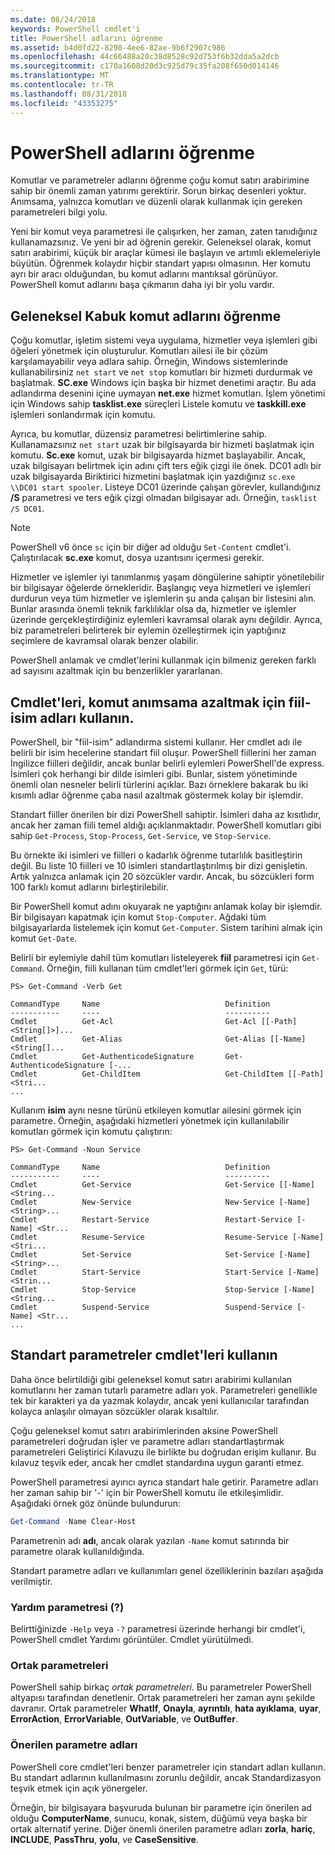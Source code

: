 ```yaml
---
ms.date: 08/24/2018
keywords: PowerShell cmdlet'i
title: PowerShell adlarını öğrenme
ms.assetid: b4d0fd22-8298-4ee6-82ae-9b6f2907c986
ms.openlocfilehash: 44c66488a20c38d8528c92d753f6b32dda5a2dcb
ms.sourcegitcommit: c170a1608d20d3c925d79c35fa208f650d014146
ms.translationtype: MT
ms.contentlocale: tr-TR
ms.lasthandoff: 08/31/2018
ms.locfileid: "43353275"
---
```

# <a name="learning-powershell-names"></a>PowerShell adlarını öğrenme

Komutlar ve parametreler adlarını öğrenme çoğu komut satırı arabirimine sahip bir önemli zaman yatırımı gerektirir. Sorun birkaç desenleri yoktur. Anımsama, yalnızca komutları ve düzenli olarak kullanmak için gereken parametreleri bilgi yolu.

Yeni bir komut veya parametresi ile çalışırken, her zaman, zaten tanıdığınız kullanamazsınız. Ve yeni bir ad öğrenin gerekir. Geleneksel olarak, komut satırı arabirimi, küçük bir araçlar kümesi ile başlayın ve artımlı eklemeleriyle büyütün. Öğrenmek kolaydır hiçbir standart yapısı olmasının.
Her komutu ayrı bir aracı olduğundan, bu komut adlarını mantıksal görünüyor. PowerShell komut adlarını başa çıkmanın daha iyi bir yolu vardır.

## <a name="learning-command-names-in-traditional-shells"></a>Geleneksel Kabuk komut adlarını öğrenme

Çoğu komutlar, işletim sistemi veya uygulama, hizmetler veya işlemleri gibi öğeleri yönetmek için oluşturulur. Komutları ailesi ile bir çözüm karşılamayabilir veya adlara sahip. Örneğin, Windows sistemlerinde kullanabilirsiniz `net start` ve `net stop` komutları bir hizmeti durdurmak ve başlatmak. **SC.exe** Windows için başka bir hizmet denetimi araçtır. Bu ada adlandırma desenini içine uymayan **net.exe** hizmet komutları. İşlem yönetimi için Windows sahip **tasklist.exe** süreçleri Listele komutu ve **taskkill.exe** işlemleri sonlandırmak için komutu.

Ayrıca, bu komutlar, düzensiz parametresi belirtimlerine sahip. Kullanamazsınız `net start` uzak bir bilgisayarda bir hizmeti başlatmak için komutu. **Sc.exe** komut, uzak bir bilgisayarda hizmet başlayabilir. Ancak, uzak bilgisayarı belirtmek için adını çift ters eğik çizgi ile önek. DC01 adlı bir uzak bilgisayarda Biriktirici hizmetini başlatmak için yazdığınız `sc.exe \\DC01 start spooler`.
Listeye DC01 üzerinde çalışan görevler, kullandığınız **/S** parametresi ve ters eğik çizgi olmadan bilgisayar adı. Örneğin, `tasklist /S DC01`.

> [!NOTE]
> PowerShell v6 önce `sc` için bir diğer ad olduğu `Set-Content` cmdlet'i. Çalıştırılacak **sc.exe** komut, dosya uzantısını içermesi gerekir.

Hizmetler ve işlemler iyi tanımlanmış yaşam döngülerine sahiptir yönetilebilir bir bilgisayar öğelerde örnekleridir. Başlangıç veya hizmetleri ve işlemleri durdurun veya tüm hizmetler ve işlemlerin şu anda çalışan bir listesini alın. Bunlar arasında önemli teknik farklılıklar olsa da, hizmetler ve işlemler üzerinde gerçekleştirdiğiniz eylemleri kavramsal olarak aynı değildir. Ayrıca, biz parametreleri belirterek bir eylemin özelleştirmek için yaptığınız seçimlere de kavramsal olarak benzer olabilir.

PowerShell anlamak ve cmdlet'lerini kullanmak için bilmeniz gereken farklı ad sayısını azaltmak için bu benzerlikler yararlanan.

## <a name="cmdlets-use-verb-noun-names-to-reduce-command-memorization"></a>Cmdlet'leri, komut anımsama azaltmak için fiil-isim adları kullanın.

PowerShell, bir "fiil-isim" adlandırma sistemi kullanır. Her cmdlet adı ile belirli bir isim hecelerine standart fiil oluşur. PowerShell fiillerini her zaman İngilizce fiilleri değildir, ancak bunlar belirli eylemleri PowerShell'de express. İsimleri çok herhangi bir dilde isimleri gibi. Bunlar, sistem yönetiminde önemli olan nesneler belirli türlerini açıklar. Bazı örneklere bakarak bu iki kısımlı adlar öğrenme çaba nasıl azaltmak göstermek kolay bir işlemdir.

Standart fiiller önerilen bir dizi PowerShell sahiptir. İsimleri daha az kısıtlıdır, ancak her zaman fiili temel aldığı açıklanmaktadır. PowerShell komutları gibi sahip `Get-Process`, `Stop-Process`, `Get-Service`, ve `Stop-Service`.

Bu örnekte iki isimleri ve fiilleri o kadarlık öğrenme tutarlılık basitleştirin değil. Bu liste 10 fiilleri ve 10 isimleri standartlaştırılmış bir dizi genişletin. Artık yalnızca anlamak için 20 sözcükler vardır.
Ancak, bu sözcükleri form 100 farklı komut adlarını birleştirilebilir.

Bir PowerShell komut adını okuyarak ne yaptığını anlamak kolay bir işlemdir. Bir bilgisayarı kapatmak için komut `Stop-Computer`. Ağdaki tüm bilgisayarlarda listelemek için komut `Get-Computer`. Sistem tarihini almak için komut `Get-Date`.

Belirli bir eylemiyle dahil tüm komutları listeleyerek **fiil** parametresi için `Get-Command`. Örneğin, fiili kullanan tüm cmdlet'leri görmek için `Get`, türü:

```
PS> Get-Command -Verb Get

CommandType     Name                            Definition
-----------     ----                            ----------
Cmdlet          Get-Acl                         Get-Acl [[-Path] <String[]>]...
Cmdlet          Get-Alias                       Get-Alias [[-Name] <String[]...
Cmdlet          Get-AuthenticodeSignature       Get-AuthenticodeSignature [-...
Cmdlet          Get-ChildItem                   Get-ChildItem [[-Path] <Stri...
...
```

Kullanım **isim** aynı nesne türünü etkileyen komutlar ailesini görmek için parametre. Örneğin, aşağıdaki hizmetleri yönetmek için kullanılabilir komutları görmek için komutu çalıştırın:

```
PS> Get-Command -Noun Service

CommandType     Name                            Definition
-----------     ----                            ----------
Cmdlet          Get-Service                     Get-Service [[-Name] <String...
Cmdlet          New-Service                     New-Service [-Name] <String>...
Cmdlet          Restart-Service                 Restart-Service [-Name] <Str...
Cmdlet          Resume-Service                  Resume-Service [-Name] <Stri...
Cmdlet          Set-Service                     Set-Service [-Name] <String>...
Cmdlet          Start-Service                   Start-Service [-Name] <Strin...
Cmdlet          Stop-Service                    Stop-Service [-Name] <String...
Cmdlet          Suspend-Service                 Suspend-Service [-Name] <Str...
...
```

## <a name="cmdlets-use-standard-parameters"></a>Standart parametreler cmdlet'leri kullanın

Daha önce belirtildiği gibi geleneksel komut satırı arabirimi kullanılan komutlarını her zaman tutarlı parametre adları yok. Parametreleri genellikle tek bir karakteri ya da yazmak kolaydır, ancak yeni kullanıcılar tarafından kolayca anlaşılır olmayan sözcükler olarak kısaltılır.

Çoğu geleneksel komut satırı arabirimlerinden aksine PowerShell parametreleri doğrudan işler ve parametre adları standartlaştırmak parametreleri Geliştirici Kılavuzu ile birlikte bu doğrudan erişim kullanır. Bu kılavuz teşvik eder, ancak her cmdlet standardına uygun garanti etmez.

PowerShell parametresi ayırıcı ayrıca standart hale getirir. Parametre adları her zaman sahip bir '-' için bir PowerShell komutu ile etkileşimlidir. Aşağıdaki örnek göz önünde bulundurun:

```powershell
Get-Command -Name Clear-Host
```

Parametrenin adı **adı**, ancak olarak yazılan `-Name` komut satırında bir parametre olarak kullanıldığında.

Standart parametre adları ve kullanımları genel özelliklerinin bazıları aşağıda verilmiştir.

### <a name="the-help-parameter-"></a>Yardım parametresi (?)

Belirttiğinizde `-Help` veya `-?` parametresi üzerinde herhangi bir cmdlet'i, PowerShell cmdlet Yardımı görüntüler. Cmdlet yürütülmedi.

### <a name="common-parameters"></a>Ortak parametreleri

PowerShell sahip birkaç *ortak parametreleri*. Bu parametreler PowerShell altyapısı tarafından denetlenir. Ortak parametreleri her zaman aynı şekilde davranır. Ortak parametreler **WhatIf**, **Onayla**, **ayrıntılı**, **hata ayıklama**, **uyar**, **ErrorAction**, **ErrorVariable**, **OutVariable**, ve **OutBuffer**.

### <a name="recommended-parameter-names"></a>Önerilen parametre adları

PowerShell core cmdlet'leri benzer parametreler için standart adları kullanın. Bu standart adlarının kullanılmasını zorunlu değildir, ancak Standardizasyon teşvik etmek için açık yönergeler.

Örneğin, bir bilgisayara başvuruda bulunan bir parametre için önerilen ad olduğu **ComputerName**, sunucu, konak, sistem, düğümü veya başka bir ortak alternatif yerine. Diğer önemli önerilen parametre adları **zorla**, **hariç**, **INCLUDE**, **PassThru**, **yolu**, ve **CaseSensitive**.